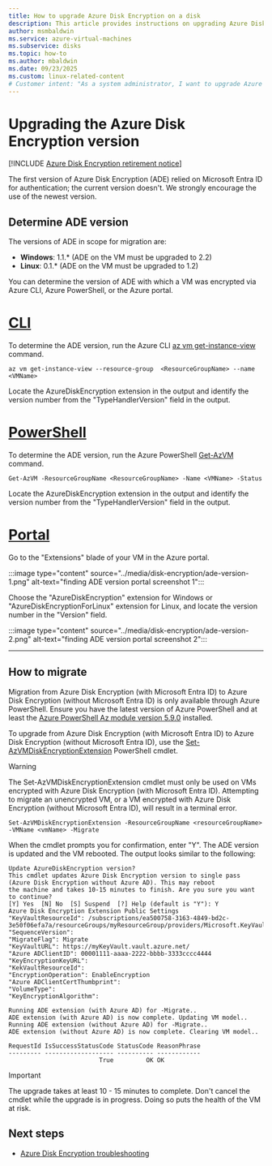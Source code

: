 ```yaml
---
title: How to upgrade Azure Disk Encryption on a disk
description: This article provides instructions on upgrading Azure Disk Encryption on a disk
author: msmbaldwin
ms.service: azure-virtual-machines
ms.subservice: disks
ms.topic: how-to
ms.author: mbaldwin
ms.date: 09/23/2025
ms.custom: linux-related-content
# Customer intent: "As a system administrator, I want to upgrade Azure Disk Encryption on my virtual machines, so that I can enhance security by using the latest version without relying on Microsoft Entra ID."
---
```


# Upgrading the Azure Disk Encryption version

[!INCLUDE [Azure Disk Encryption retirement notice](~/reusable-content/ce-skilling/azure/includes/security/azure-disk-encryption-retirement.md)]

The first version of Azure Disk Encryption (ADE) relied on Microsoft Entra ID for authentication; the current version doesn't.  We strongly encourage the use of the newest version.

## Determine ADE version

The versions of ADE in scope for migration are:
- **Windows**: 1.1.* (ADE on the VM must be upgraded to 2.2)
- **Linux**: 0.1.* (ADE on the VM must be upgraded to 1.2)

You can determine the version of ADE with which a VM was encrypted via Azure CLI, Azure PowerShell, or the Azure portal.

# [CLI](#tab/CLI)

To determine the ADE version, run the Azure CLI [az vm get-instance-view](/cli/azure/vm#az-vm-get-instance-view) command.

```azurecli-interactive
az vm get-instance-view --resource-group  <ResourceGroupName> --name <VMName>
```

Locate the AzureDiskEncryption extension in the output and identify the version number from the "TypeHandlerVersion" field in the output.

# [PowerShell](#tab/PowerShell)

To determine the ADE version, run the Azure PowerShell [Get-AzVM](/powershell/module/az.compute/get-azvm) command.

```azurepowershell-interactive
Get-AzVM -ResourceGroupName <ResourceGroupName> -Name <VMName> -Status
```

Locate the AzureDiskEncryption extension in the output and identify the version number from the "TypeHandlerVersion" field in the output.

# [Portal](#tab/Portal)

Go to the "Extensions" blade of your VM in the Azure portal.

:::image type="content" source="../media/disk-encryption/ade-version-1.png" alt-text="finding ADE version portal screenshot 1":::

Choose the "AzureDiskEncryption" extension for Windows or "AzureDiskEncryptionForLinux" extension for Linux, and locate the version number in the "Version" field.

:::image type="content" source="../media/disk-encryption/ade-version-2.png" alt-text="finding ADE version portal screenshot 2":::

---

## How to migrate

Migration from Azure Disk Encryption (with Microsoft Entra ID) to Azure Disk Encryption (without Microsoft Entra ID) is only available through Azure PowerShell. Ensure you have the latest version of Azure PowerShell and at least the [Azure PowerShell Az module version 5.9.0](/powershell/azure/new-azureps-module-az) installed.

To upgrade from Azure Disk Encryption (with Microsoft Entra ID) to Azure Disk Encryption (without Microsoft Entra ID), use the [Set-AzVMDiskEncryptionExtension](/powershell/module/az.compute/set-azvmdiskencryptionextension) PowerShell cmdlet.

> [!WARNING]
> The Set-AzVMDiskEncryptionExtension cmdlet must only be used on VMs encrypted with Azure Disk Encryption (with Microsoft Entra ID). Attempting to migrate an unencrypted VM, or a VM encrypted with Azure Disk Encryption (without Microsoft Entra ID), will result in a terminal error.

```azurepowershell-interactive
Set-AzVMDiskEncryptionExtension -ResourceGroupName <resourceGroupName> -VMName <vmName> -Migrate
```

When the cmdlet prompts you for confirmation, enter "Y". The ADE version is updated and the VM rebooted. The output looks similar to the following:

```output
Update AzureDiskEncryption version?
This cmdlet updates Azure Disk Encryption version to single pass (Azure Disk Encryption without Azure AD). This may reboot
the machine and takes 10-15 minutes to finish. Are you sure you want to continue?
[Y] Yes  [N] No  [S] Suspend  [?] Help (default is "Y"): Y
Azure Disk Encryption Extension Public Settings
"KeyVaultResourceId": /subscriptions/ea500758-3163-4849-bd2c-3e50f06efa7a/resourceGroups/myResourceGroup/providers/Microsoft.KeyVault/vaults/myKeyVault
"SequenceVersion":
"MigrateFlag": Migrate
"KeyVaultURL": https://myKeyVault.vault.azure.net/
"Azure ADClientID": 00001111-aaaa-2222-bbbb-3333cccc4444
"KeyEncryptionKeyURL":
"KekVaultResourceId":
"EncryptionOperation": EnableEncryption
"Azure ADClientCertThumbprint":
"VolumeType":
"KeyEncryptionAlgorithm":

Running ADE extension (with Azure AD) for -Migrate..
ADE extension (with Azure AD) is now complete. Updating VM model..
Running ADE extension (without Azure AD) for -Migrate..
ADE extension (without Azure AD) is now complete. Clearing VM model..

RequestId IsSuccessStatusCode StatusCode ReasonPhrase
--------- ------------------- ---------- ------------
                         True         OK OK
```

> [!IMPORTANT]
> The upgrade takes at least 10 - 15 minutes to complete. Don't cancel the cmdlet while the upgrade is in progress. Doing so puts the health of the VM at risk.

## Next steps

- [Azure Disk Encryption troubleshooting](disk-encryption-troubleshooting.md)
